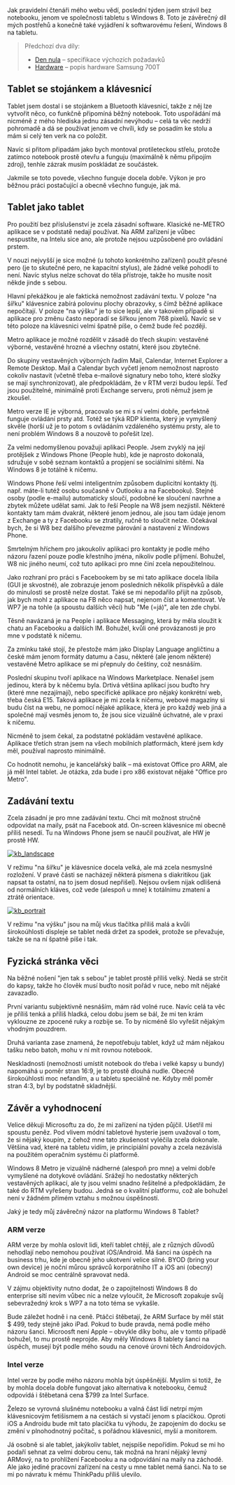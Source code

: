 <!-- dcterms:identifier = riderweblog#272 -->
<!-- dcterms:title = Týden s Windows 8 tabletem: Windows 8 a závěrečné hodnocení -->
<!-- dcterms:abstract = Jak pravidelní čtenáři mého webu vědí, poslední týden jsem strávil bez notebooku, jenom ve společnosti tabletu s Windows 8. Toto je závěrečný díl mých postřehů a konečně také vyjádření k softwarovému řešení, Windows 8 na tabletu. -->
<!-- np9:categoryId = 1 -->
<!-- x4w:category = Koně -->
<!-- np9:authorId = 1 -->
<!-- np9:authorEmail = michal.valasek@altairis.cz -->
<!-- dcterms:creator = Michal Altair Valášek -->
<!-- np9:serialId = 2 -->
<!-- x4w:serial = Týden s Windows 8 Tabletem -->
<!-- dcterms:created = 2012-06-30T01:36:30.71+02:00 -->
<!-- dcterms:dateAccepted = 2012-06-30T01:25:00+02:00 -->

Jak pravidelní čtenáři mého webu vědí, poslední týden jsem strávil bez notebooku, jenom ve společnosti tabletu s Windows 8. Toto je závěrečný díl mých postřehů a konečně také vyjádření k softwarovému řešení, Windows 8 na tabletu.

> Předchozí dva díly:
> 
> *   [Den nula](http://www.weblog.rider.cz/articles/270-tyden-s-windows-8-tabletem-den-nula) – specifikace výchozích požadavků
> *   [Hardware](http://www.weblog.rider.cz/articles/271-tyden-s-windows-8-tabletem-hardware) – popis hardware Samsung 700T

## Tablet se stojánkem a klávesnicí

Tablet jsem dostal i se stojánkem a Bluetooth klávesnicí, takže z něj lze vytvořit něco, co funkčně připomíná běžný notebook. Toto uspořádání má nicméně z mého hlediska jednu zásadní nevýhodu – celá ta věc nedrží pohromadě a dá se používat jenom ve chvíli, kdy se posadím ke stolu a mám si celý ten verk na co položit.

Navíc si přitom připadám jako bych montoval protileteckou střelu, protože zatímco notebook prostě otevřu a funguju (maximálně k němu připojím zdroj), tenhle zázrak musím poskládat ze součástek.

Jakmile se toto povede, všechno funguje docela dobře. Výkon je pro běžnou práci postačující a obecně všechno funguje, jak má.

## Tablet jako tablet

Pro použití bez příslušenství je zcela zásadní software. Klasické ne-METRO aplikace se v podstatě nedají používat. Na ARM zařízení je vůbec nespustíte, na Intelu sice ano, ale protože nejsou uzpůsobené pro ovládání prstem. 

V nouzi nejvyšší je sice možné (u tohoto konkrétního zařízení) použít přesné pero (je to skutečné pero, ne kapacitní stylus), ale žádné velké pohodlí to není. Navíc stylus nelze schovat do těla přístroje, takže ho musíte nosit někde jinde s sebou.

Hlavní překážkou je ale faktická nemožnost zadávání textu. V poloze "na šířku" klávesnice zabírá polovinu plochy obrazovky, s čímž běžné aplikace nepočítají. V poloze "na výšku" je to sice lepší, ale v takovém případě si aplikace pro změnu často neporadí se šířkou jenom 768 pixelů. Navíc se v této poloze na klávesnici velmi špatně píše, o čemž bude řeč později.

Metro aplikace je možné rozdělit v zásadě do třech skupin: vestavěné výborné, vestavěné hrozné a všechny ostatní, které jsou zbytečné.

Do skupiny vestavěných výborných řadím Mail, Calendar, Internet Explorer a Remote Desktop. Mail a Calendar bych vyčetl jenom nemožnost naprosto cokoliv nastavit (včetně třeba e-mailové signatury nebo toho, které složky se mají synchronizovat), ale předpokládám, že v RTM verzi budou lepší. Teď jsou použitelné, minimálně proti Exchange serveru, proti němuž jsem je zkoušel.

Metro verze IE je výborná, pracovalo se mi s ní velmi dobře, perfektně funguje ovládání prsty atd. Totéž se týká RDP klienta, který je vymyšlený skvěle (horší už je to potom s ovládáním vzdáleného systému prsty, ale to není problém Windows 8 a nouzově to pořešit lze).

Za velmi nedomyšlenou považuji aplikaci People. Jsem zvyklý na její protějšek z Windows Phone (People hub), kde je naprosto dokonalá, sdružuje v sobě seznam kontaktů a propjení se sociálními sítěmi. Na Windows 8 je totálně k ničemu.

Windows Phone řeší velmi inteligentním způsobem duplicitní kontakty (tj. např. máte-li tutéž osobu současně v Outlooku a na Facebooku). Stejné osoby (podle e-mailu) automaticky sloučí, podobné ke sloučení navrhne a zbytek můžete udělat sami. Jak to řeší People na W8 jsem nezjistil. Některé kontakty tam mám dvakrát, některé jenom jednou, ale jsou tam údaje jenom z Exchange a ty z Facebooku se ztratily, ručně to sloučit nelze. Očekával bych, že si W8 bez dalšího převezme párování a nastavení z Windows Phone.

Smrtelným hříchem pro jakoukoliv aplikaci pro kontakty je podle mého názoru řazení pouze podle křestního jména, nikoliv podle příjmení. Bohužel, W8 nic jiného neumí, což tuto aplikaci pro mne činí zcela nepoužitelnou.

Jako rozhraní pro práci s Facebookem by se mi tato aplikace docela líbila (GUI je skvostné), ale zobrazuje jenom posledních několik příspěvků a dále do minulosti se prostě nelze dostat. Také se mi nepodařilo přijít na způsob, jak bych mohl z aplikace na FB něco napsat, nejenom číst a komentovat. Ve WP7 je na tohle (a spoustu dalších věcí) hub "Me (=já)", ale ten zde chybí.

Těsně navázaná je na People i aplikace Messaging, která by měla sloužit k chatu an Facebooku a dalších IM. Bohužel, kvůli oné provázanosti je pro mne v podstatě k ničemu.

Za zmínku také stojí, že přestože mám jako Display Language angličtinu a české mám jenom formáty datumu a času, některé (ale jenom některé) vestavěné Metro aplikace se mi přepnuly do češtiny, což nesnáším.

Poslední skupinu tvoří aplikace na Windows Marketplace. Nenašel jsem jedinou, která by k něčemu byla. Drtivá většina aplikací jsou buďto hry (které mne nezajímají), nebo specifické aplikace pro nějaký konkrétní web, třeba česká E15. Taková aplikace je mi zcela k ničemu, webové magazíny si budu číst na webu, ne pomocí nějaké aplikace, která je pro každý web jiná a společné mají vesměs jenom to, že jsou sice vizuálně úchvatné, ale v praxi k ničemu.

Nicméně to jsem čekal, za podstatné pokládám vestavěné aplikace. Aplikace třetích stran jsem na všech mobilních platformách, které jsem kdy měl, používal naprosto minimálně. 

Co hodnotit nemohu, je kancelářský balík – má existovat Office pro ARM, ale já měl Intel tablet. Je otázka, zda bude i pro x86 existovat nějaké "Office pro Metro".

## Zadávání textu

Zcela zásadní je pro mne zadávání textu. Chci mít možnost stručně odpovídat na maily, psát na Facebook atd. On-screen klávesnice mi obecně příliš nesedí. Tu na Windows Phone jsem se naučil používat, ale HW je prostě HW.

[![kb_landscape](http://www.weblog.rider.cz/Files/20120630-kb_landscape_thumb.png "kb_landscape")](http://www.weblog.rider.cz/Files/20120630-kb_landscape_2.png)

V režimu "na šířku" je klávesnice docela velká, ale má zcela nesmyslné rozložení. V pravé části se nacházejí některá písmena s diakritikou (jak napsat ta ostatní, na to jsem dosud nepřišel). Nejsou ovšem nijak odlišená od normálních kláves, což vede (alespoň u mne) k totálnímu zmatení a ztrátě orientace.

[![kb_portrait](http://www.weblog.rider.cz/Files/20120630-kb_portrait_thumb.png "kb_portrait")](http://www.weblog.rider.cz/Files/20120630-kb_portrait_2.png)

V režimu "na výšku" jsou na můj vkus tlačítka příliš malá a kvůli širokoúhlosti displeje se tablet nedá držet za spodek, protože se převažuje, takže se na ní špatně píše i tak.

## Fyzická stránka věci

Na běžné nošení "jen tak s sebou" je tablet prostě příliš velký. Nedá se strčit do kapsy, takže ho člověk musí buďto nosit pořád v ruce, nebo mít nějaké zavazadlo. 

První variantu subjektivně nesnáším, mám rád volné ruce. Navíc celá ta věc je příliš tenká a příliš hladká, celou dobu jsem se bál, že mi ten krám vyklouzne ze zpocené ruky a rozbije se. To by nicméně šlo vyřešit nějakým vhodným pouzdrem. 

Druhá varianta zase znamená, že nepotřebuju tablet, když už mám nějakou tašku nebo batoh, mohu v ní mít rovnou notebook.

Neskladnosti (nemožnosti umístit notebook do třeba i velké kapsy u bundy) napomáhá u poměr stran 16:9, je to prostě dlouhá nudle. Obecně širokoúhlosti moc nefandím, a u tabletu speciálně ne. Kdyby měl poměr stran 4:3, byl by podstatně skladnější.

## Závěr a vyhodnocení

Velice děkuji Microsoftu za do, že mi zařízení na týden půjčil. Ušetřil mi spoustu peněz. Pod vlivem módní tabletové hysterie jsem uvažoval o tom, že si nějaký koupím, z čehož mne tato zkušenost vyléčila zcela dokonale. Většina vad, které na tabletu vidím, je principiální povahy a zcela nezávislá na použitém operačním systému či platformě.

Windows 8 Metro je vizuálně nádherné (alespoň pro mne) a velmi dobře vymyšlené na dotykové ovládání. Srážejí ho nedostatky některých vestavěných aplikací, ale ty jsou velmi snadno řešitelné a předpokládám, že také do RTM vyřešeny budou. Jedná se o kvalitní platformu, což ale bohužel není v žádném přímém vztahu s možnou úspěšností.

Jaký je tedy můj závěrečný názor na platformu Windows 8 Tablet?

### ARM verze

ARM verze by mohla oslovit lidi, kteří tablet chtějí, ale z různých důvodů nehodlají nebo nemohou používat iOS/Android. Má šanci na úspěch na business trhu, kde je obecně jeho ukotvení velice silné. BYOD (bring your own device) je noční můrou správců korporátního IT a iOS ani (obecný) Android se moc centrálně spravovat nedá. 

V zájmu objektivity nutno dodat, že o zapojitelnosti Windows 8 do enterprise sítí nevím vůbec nic a nelze vyloučit, že Microsoft zopakuje svůj sebevražedný krok s WP7 a na toto téma se vykašle.

Bude záležet hodně i na ceně. Ptáčci štěbetají, že ARM Surface by měl stát $ 499, tedy stejně jako iPad. Pokud to bude pravda, nemá podle mého názoru šanci. Microosft není Apple – obvykle díky bohu, ale v tomto případě bohužel, to mu prostě neprojde. Aby měly Windows 8 tablety šanci na úspěch, musejí být podle mého soudu na cenové úrovni těch Androidových.

### Intel verze

Intel verze by podle mého názoru mohla být úspěšnější. Myslím si totiž, že by mohla docela dobře fungovat jako alternativa k notebooku, čemuž odpovídá i štěbetaná cena $799 za Intel Surface. 

Železo se vyrovná slušnému notebooku a valná část lidí netrpí mým klávesnicovým fetišismem a na cestách si vystačí jenom s placičkou. Oproti iOS a Androidu bude mít tato placička tu výhodu, že zapojením do docku se změní v plnohodnotný počítač, s pořádnou klávesnicí, myší a monitorem.

Já osobně si ale tablet, jakýkoliv tablet, nejspíše nepořídím. Pokud se mi ho podaří sehnat za velmi dobrou cenu, tak možná na hraní nějaký levný ARMový, na to prohlížení Facebooku a na odpovídání na maily na záchodě. Ale jako jediné pracovní zařízení na cesty u mne tablet nemá šanci. Na to se mi po návratu k mému ThinkPadu příliš ulevilo.